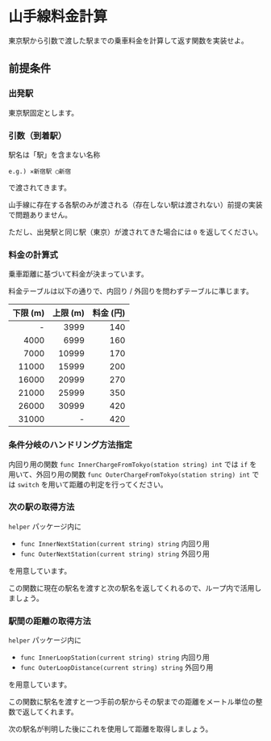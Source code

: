 # 山手線料金計算

東京駅から引数で渡した駅までの乗車料金を計算して返す関数を実装せよ。

## 前提条件

### 出発駅

東京駅固定とします。

### 引数（到着駅）

駅名は「駅」を含まない名称

`e.g.) ✕新宿駅 ◯新宿`

で渡されてきます。

山手線に存在する各駅のみが渡される（存在しない駅は渡されない）前提の実装で問題ありません。

ただし、出発駅と同じ駅（東京）が渡されてきた場合には `0` を返してください。

### 料金の計算式

乗車距離に基づいて料金が決まっています。

料金テーブルは以下の通りで、内回り / 外回りを問わずテーブルに準じます。

| 下限 (m) | 上限 (m) | 料金 (円) |
| -------: | -------: | --------: |
|        - |     3999 |       140 |
|     4000 |     6999 |       160 |
|     7000 |    10999 |       170 |
|    11000 |    15999 |       200 |
|    16000 |    20999 |       270 |
|    21000 |    25999 |       350 |
|    26000 |    30999 |       420 |
|    31000 |        - |       420 |

### 条件分岐のハンドリング方法指定

内回り用の関数 `func InnerChargeFromTokyo(station string) int` では `if` を用いて、外回り用の関数 `func OuterChargeFromTokyo(station string) int` では `switch` を用いて距離の判定を行ってください。

### 次の駅の取得方法

`helper` パッケージ内に

- `func InnerNextStation(current string) string` 内回り用
- `func OuterNextStation(current string) string` 外回り用

を用意しています。

この関数に現在の駅名を渡すと次の駅名を返してくれるので、ループ内で活用しましょう。

### 駅間の距離の取得方法

`helper` パッケージ内に

- `func InnerLoopStation(current string) string` 内回り用
- `func OuterLoopDistance(current string) string` 外回り用

を用意しています。

この関数に駅名を渡すと一つ手前の駅からその駅までの距離をメートル単位の整数で返してくれます。

次の駅名が判明した後にこれを使用して距離を取得しましょう。

